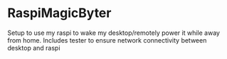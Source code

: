 # RaspiMagicByter
Setup to use my raspi to wake my desktop/remotely power it while away from home. Includes tester to ensure network connectivity between desktop and raspi
